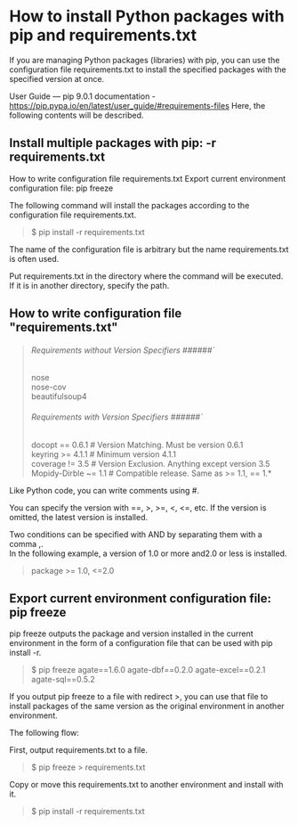 # How to install Python packages with pip and requirements.txt

If you are managing Python packages (libraries) with pip, you can use the configuration file requirements.txt to install the specified packages with the specified version at once.

User Guide — pip 9.0.1 documentation - https://pip.pypa.io/en/latest/user_guide/#requirements-files
Here, the following contents will be described.

## Install multiple packages with pip: -r requirements.txt
How to write configuration file requirements.txt
Export current environment configuration file: pip freeze

The following command will install the packages according to the configuration file requirements.txt.

>$ pip install -r requirements.txt  

The name of the configuration file is arbitrary but the name requirements.txt is often used.

Put requirements.txt in the directory where the command will be executed. If it is in another directory, specify the path.

## How to write configuration file "requirements.txt"

>###### Requirements without Version Specifiers ######`  
>nose  
>nose-cov  
>beautifulsoup4  
>  
>###### Requirements with Version Specifiers ######`
>docopt == 0.6.1             # Version Matching. Must be version 0.6.1  
>keyring >= 4.1.1            # Minimum version 4.1.1  
>coverage != 3.5             # Version Exclusion. Anything except version 3.5  
>Mopidy-Dirble ~= 1.1        # Compatible release. Same as >= 1.1, == 1.*  

Like Python code, you can write comments using #.

You can specify the version with ==, >, >=, <, <=, etc. If the version is omitted, the latest version is installed.

Two conditions can be specified with AND by separating them with a comma ,.  
In the following example, a version of 1.0 or more and2.0 or less is installed.  
>package >= 1.0, <=2.0


## Export current environment configuration file: pip freeze

pip freeze outputs the package and version installed in the current environment in the form of a configuration file that can be used with pip install -r.

>$ pip freeze
>agate==1.6.0
>agate-dbf==0.2.0
>agate-excel==0.2.1
>agate-sql==0.5.2

If you output pip freeze to a file with redirect >, you can use that file to install packages of the same version as the original environment in another environment.

The following flow:

First, output requirements.txt to a file.  
 >$ pip freeze > requirements.txt
 
 Copy or move this requirements.txt to another environment and install with it.  
 
 >$ pip install -r requirements.txt
 
 
